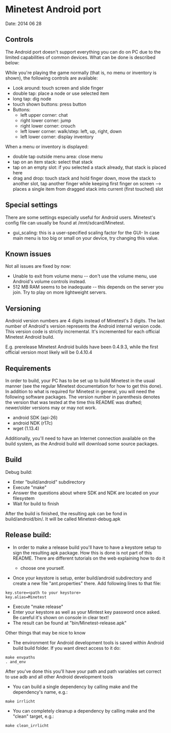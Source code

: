 Minetest Android port
=====================
Date: 2014 06 28

Controls
--------
The Android port doesn't support everything you can do on PC due to the
limited capabilities of common devices. What can be done is described
below:

While you're playing the game normally (that is, no menu or inventory is
shown), the following controls are available:
* Look around: touch screen and slide finger
* double tap: place a node or use selected item
* long tap: dig node
* touch shown buttons: press button
* Buttons:
	* left upper corner: chat
	* right lower corner: jump
	* right lower corner: crouch
	* left lower corner: walk/step: left, up, right, down
	* left lower corner: display inventory

When a menu or inventory is displayed:
* double tap outside menu area: close menu
* tap on an item stack: select that stack
* tap on an empty slot: if you selected a stack already, that stack is placed here
* drag and drop: touch stack and hold finger down, move the stack to another
  slot, tap another finger while keeping first finger on screen
  --> places a single item from dragged stack into current (first touched) slot

Special settings
----------------
There are some settings especially useful for Android users. Minetest's config
file can usually be found at /mnt/sdcard/Minetest.

* gui_scaling: this is a user-specified scaling factor for the GUI- In case
               main menu is too big or small on your device, try changing this
               value.

Known issues
------------
Not all issues are fixed by now:

* Unable to exit from volume menu -- don't use the volume menu, use Android's
  volume controls instead.
* 512 MB RAM seems to be inadequate -- this depends on the server you join.
  Try to play on more lightweight servers.

Versioning
----------
Android version numbers are 4 digits instead of Minetest's 3 digits.  The last
number of Android's version represents the Android internal version code. This
version code is strictly incremental. It's incremented for each official
Minetest Android build.

E.g. prerelease Minetest Android builds have been 0.4.9.3, while the first
official version most likely will be 0.4.10.4

Requirements
------------

In order to build, your PC has to be set up to build Minetest in the usual
manner (see the regular Minetest documentation for how to get this done).
In addition to what is required for Minetest in general, you will need the
following software packages. The version number in parenthesis denotes the
version that was tested at the time this README was drafted; newer/older
versions may or may not work.

* android SDK (api-26)
* android NDK (r17c)
* wget (1.13.4)

Additionally, you'll need to have an Internet connection available on the
build system, as the Android build will download some source packages.

Build
-----

Debug build:
* Enter "build/android" subdirectory
* Execute "make"
* Answer the questions about where SDK and NDK are located on your filesystem
* Wait for build to finish

After the build is finished, the resulting apk can be fond in
build/android/bin/. It will be called Minetest-debug.apk

## Release build:

* In order to make a release build you'll have to have a keystore setup to sign
  the resulting apk package. How this is done is not part of this README. There
  are different tutorials on the web explaining how to do it
  - choose one yourself.

* Once your keystore is setup, enter build/android subdirectory and create a new
  file "ant.properties" there. Add following lines to that file:
```
key.store=<path to your keystore>
key.alias=Minetest
```

* Execute "make release"
* Enter your keystore as well as your Mintest key password once asked. Be
  careful it's shown on console in clear text!
* The result can be found at "bin/Minetest-release.apk"

Other things that may be nice to know
* The environment for Android development tools is saved within Android build
  build folder. If you want direct access to it do:
```
make envpaths
. and_env
```
  After you've done this you'll have your path and path variables set correct
  to use adb and all other Android development tools

* You can build a single dependency by calling make and the dependency's name,
  e.g.:
```
make irrlicht
```

* You can completely cleanup a dependency by calling make and the "clean" target,
  e.g.:

```
make clean_irrlicht
```
